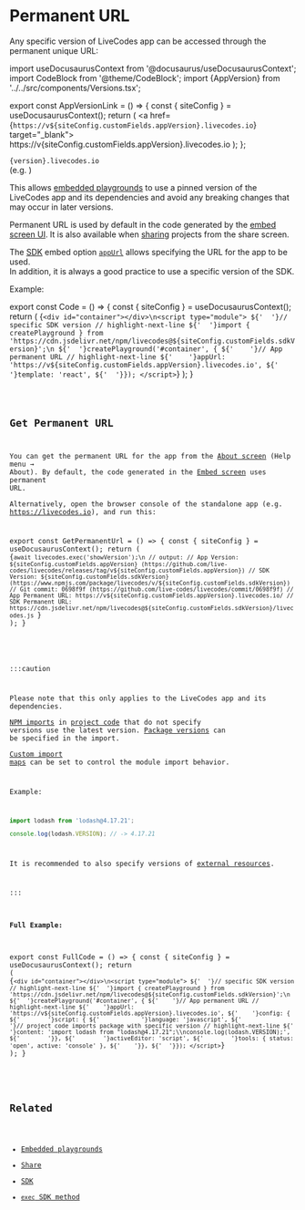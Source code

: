 # Permanent URL

Any specific version of LiveCodes app can be accessed through the permanent unique URL:

import useDocusaurusContext from '@docusaurus/useDocusaurusContext';
import CodeBlock from '@theme/CodeBlock';
import {AppVersion} from '../../src/components/Versions.tsx';

export const AppVersionLink = () => {
const { siteConfig } = useDocusaurusContext();
return (
<a href={`https://v${siteConfig.customFields.appVersion}.livecodes.io`} target="\_blank">
https://v{siteConfig.customFields.appVersion}.livecodes.io
</a>
);
};

`{version}.livecodes.io`  
(e.g. <AppVersionLink />)

This allows [embedded playgrounds](./embeds.md) to use a pinned version of the LiveCodes app and its dependencies and avoid any breaking changes that may occur in later versions.

Permanent URL is used by default in the code generated by the [embed screen UI](./embeds.md).
It is also available when [sharing](./share.md) projects from the share screen.

The [SDK](../sdk/index.md) embed option [`appUrl`](../sdk/js-ts.md#appurl) allows specifying the URL for the app to be used.  
In addition, it is always a good practice to use a specific version of the SDK.

Example:

export const Code = () => {
const { siteConfig } = useDocusaurusContext();
return (<CodeBlock title="index.html" language="html">
{`<div id="container"></div>\n<script type="module">
${'  '}// specific SDK version
// highlight-next-line
${'  '}import { createPlayground } from 'https://cdn.jsdelivr.net/npm/livecodes@${siteConfig.customFields.sdkVersion}';\n
${'  '}createPlayground('#container', {
${'    '}// App permanent URL
// highlight-next-line
${'    '}appUrl: 'https://v${siteConfig.customFields.appVersion}.livecodes.io',
${'    '}template: 'react',
${'  '}});
</script>`}
</CodeBlock>);
}

<Code />

## Get Permanent URL

You can get the permanent URL for the app from the [About screen](pathname:///../?screen=about) (Help menu → About). By default, the code generated in the [Embed screen](./embeds.md#app-embed-screen) uses permanent URL.  
Alternatively, open the browser console of the standalone app (e.g. https://livecodes.io), and run this:

export const GetPermanentUrl = () => {
const { siteConfig } = useDocusaurusContext();
return (<CodeBlock language="js">
{`await livecodes.exec('showVersion');\n
// output:
// App Version: ${siteConfig.customFields.appVersion} (https://github.com/live-codes/livecodes/releases/tag/v${siteConfig.customFields.appVersion})
// SDK Version: ${siteConfig.customFields.sdkVersion} (https://www.npmjs.com/package/livecodes/v/${siteConfig.customFields.sdkVersion})
// Git commit: 0698f9f (https://github.com/live-codes/livecodes/commit/0698f9f)
// App Permanent URL: https://v${siteConfig.customFields.appVersion}.livecodes.io/
// SDK Permanent URL: https://cdn.jsdelivr.net/npm/livecodes@${siteConfig.customFields.sdkVersion}/livecodes.js
`}
</CodeBlock>);
}

<GetPermanentUrl />

:::caution

Please note that this only applies to the LiveCodes app and its dependencies.  
[NPM imports](./module-resolution.md) in [project code](./projects.md#script-editor) that do not specify versions use the latest version.
[Package versions](./module-resolution.md#package-version) can be specified in the import.  
[Custom import maps](./module-resolution.md#custom-module-resolution) can be set to control the module import behavior.

Example:

```js
import lodash from 'lodash@4.17.21';

console.log(lodash.VERSION); // -> 4.17.21
```

It is recommended to also specify versions of [external resources](./external-resources.md).

:::

#### Full Example:

export const FullCode = () => {
const { siteConfig } = useDocusaurusContext();
return (<CodeBlock title="index.html" language="html">
{`<div id="container"></div>\n<script type="module">
${'  '}// specific SDK version
// highlight-next-line
${'  '}import { createPlayground } from 'https://cdn.jsdelivr.net/npm/livecodes@${siteConfig.customFields.sdkVersion}';\n
${'  '}createPlayground('#container', {
${'    '}// App permanent URL
// highlight-next-line
${'    '}appUrl: 'https://v${siteConfig.customFields.appVersion}.livecodes.io',
${'    '}config: {
${'        '}script: {
${'            '}language: 'javascript',
${'            '}// project code imports package with specific version
// highlight-next-line
${'            '}content: 'import lodash from "lodash@4.17.21";\\nconsole.log(lodash.VERSION);',
${'        '}},
${'        '}activeEditor: 'script',
${'        '}tools: { status: 'open', active: 'console' },
${'    '}},
${'  '}});
</script>`}
</CodeBlock>);
}

<FullCode />

## Related

- [Embedded playgrounds](./embeds.md)
- [Share](./share.md)
- [SDK](../sdk/index.md)
- [`exec` SDK method](../sdk/js-ts.md#exec)
